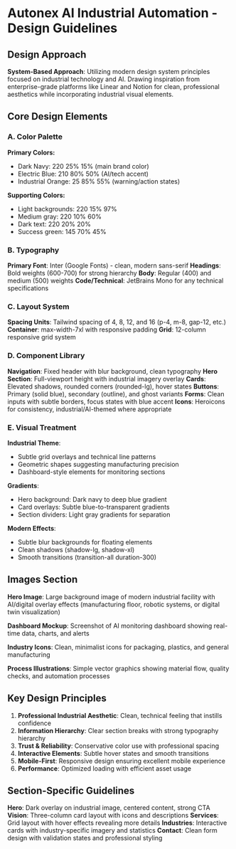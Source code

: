 # Autonex AI Industrial Automation - Design Guidelines

## Design Approach
**System-Based Approach**: Utilizing modern design system principles focused on industrial technology and AI. Drawing inspiration from enterprise-grade platforms like Linear and Notion for clean, professional aesthetics while incorporating industrial visual elements.

## Core Design Elements

### A. Color Palette
**Primary Colors:**
- Dark Navy: 220 25% 15% (main brand color)
- Electric Blue: 210 80% 50% (AI/tech accent)
- Industrial Orange: 25 85% 55% (warning/action states)

**Supporting Colors:**
- Light backgrounds: 220 15% 97%
- Medium gray: 220 10% 60%
- Dark text: 220 20% 20%
- Success green: 145 70% 45%

### B. Typography
**Primary Font**: Inter (Google Fonts) - clean, modern sans-serif
**Headings**: Bold weights (600-700) for strong hierarchy
**Body**: Regular (400) and medium (500) weights
**Code/Technical**: JetBrains Mono for any technical specifications

### C. Layout System
**Spacing Units**: Tailwind spacing of 4, 8, 12, and 16 (p-4, m-8, gap-12, etc.)
**Container**: max-width-7xl with responsive padding
**Grid**: 12-column responsive grid system

### D. Component Library

**Navigation**: Fixed header with blur background, clean typography
**Hero Section**: Full-viewport height with industrial imagery overlay
**Cards**: Elevated shadows, rounded corners (rounded-lg), hover states
**Buttons**: Primary (solid blue), secondary (outline), and ghost variants
**Forms**: Clean inputs with subtle borders, focus states with blue accent
**Icons**: Heroicons for consistency, industrial/AI-themed where appropriate

### E. Visual Treatment

**Industrial Theme**: 
- Subtle grid overlays and technical line patterns
- Geometric shapes suggesting manufacturing precision
- Dashboard-style elements for monitoring sections

**Gradients**: 
- Hero background: Dark navy to deep blue gradient
- Card overlays: Subtle blue-to-transparent gradients
- Section dividers: Light gray gradients for separation

**Modern Effects**:
- Subtle blur backgrounds for floating elements
- Clean shadows (shadow-lg, shadow-xl)
- Smooth transitions (transition-all duration-300)

## Images Section

**Hero Image**: Large background image of modern industrial facility with AI/digital overlay effects (manufacturing floor, robotic systems, or digital twin visualization)

**Dashboard Mockup**: Screenshot of AI monitoring dashboard showing real-time data, charts, and alerts

**Industry Icons**: Clean, minimalist icons for packaging, plastics, and general manufacturing

**Process Illustrations**: Simple vector graphics showing material flow, quality checks, and automation processes

## Key Design Principles

1. **Professional Industrial Aesthetic**: Clean, technical feeling that instills confidence
2. **Information Hierarchy**: Clear section breaks with strong typography hierarchy
3. **Trust & Reliability**: Conservative color use with professional spacing
4. **Interactive Elements**: Subtle hover states and smooth transitions
5. **Mobile-First**: Responsive design ensuring excellent mobile experience
6. **Performance**: Optimized loading with efficient asset usage

## Section-Specific Guidelines

**Hero**: Dark overlay on industrial image, centered content, strong CTA
**Vision**: Three-column card layout with icons and descriptions
**Services**: Grid layout with hover effects revealing more details
**Industries**: Interactive cards with industry-specific imagery and statistics
**Contact**: Clean form design with validation states and professional styling